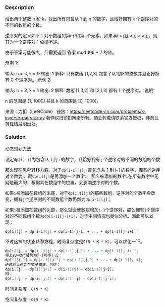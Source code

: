 ### Description

给出两个整数 n 和 k，找出所有包含从 1 到 n 的数字，且恰好拥有 k 个逆序对的不同的数组的个数。

逆序对的定义如下：对于数组的第i个和第 j个元素，如果满i < j且 a[i] > a[j]，则其为一个逆序对；否则不是。

由于答案可能很大，只需要返回 答案 mod 109 + 7 的值。

示例 1:

输入: n = 3, k = 0
输出: 1
解释: 
只有数组 [1,2,3] 包含了从1到3的整数并且正好拥有 0 个逆序对。
示例 2:

输入: n = 3, k = 1
输出: 2
解释: 
数组 [1,3,2] 和 [2,1,3] 都有 1 个逆序对。
说明:

 n 的范围是 [1, 1000] 并且 k 的范围是 [0, 1000]。

来源：力扣（LeetCode）
链接：https://leetcode-cn.com/problems/k-inverse-pairs-array
著作权归领扣网络所有。商业转载请联系官方授权，非商业转载请注明出处。

### Solution

动态规划方法

设定`dp[i][j]`为包含从 1 到 i 的数字，且恰好拥有 j 个逆序对的不同的数组的个数

那么现在思考转移方程，对于`dp[i-1][j]`，即包含从 1 到 i-1 的数字，拥有的逆序对个数为j，而`dp[i][j]`是再添加一个数字`i`，那么被添加的数字`i`在所有数字中无疑是最大的，根据其在数组中的位置，会影响逆序对的个数。

如果`i`被添加在数组的末尾，对于`dp[i-1][j]`的那些数组，逆序对的个数不会改变，拥有`j`个逆序对的不同数组个数仍然为`dp[i-1][j]`；

如果`i`被添加在数组的头部，那么就会使数组增加`i-1`个逆序对，那么拥有`j`个逆序对的不同数组个数为`dp[i-1][j-i+1]`，对于中间情况也类似分析。因此可以发现：

`dp[i][j] = dp[i-1][j] + dp[i-1][j-1] + ... + dp[i-1][j-i+1]`

不过这样的状态转移方程，时间复杂度是`O(N * K * K)`，可以优化一下。

```java
dp[i][j] = dp[i-1][j] + dp[i-1][j-1] + ... + dp[i-1][j-i+1];
将上式中的j替换为j-1可得下式：
dp[i][j-1] = dp[i-1][j-1] + dp[i-1][j-2] + ... + dp[i-1][j-i];
通过将上述两个式子相减，可得：
dp[i][j] - dp[i][j-1] = d[i-1][j] - dp[i-1][j-i];
即：
dp[i][j] = dp[i][j-1] + dp[i-1][j] - dp[i-1][j-i];
```

时间复杂度：`O(N * K)`

空间复杂度：`O(N * K)`

```java

```

